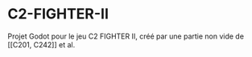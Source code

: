 # C2-FIGHTER-II
Projet Godot pour le jeu C2 FIGHTER II, créé par une partie non vide de [[C201, C242]] et al.
